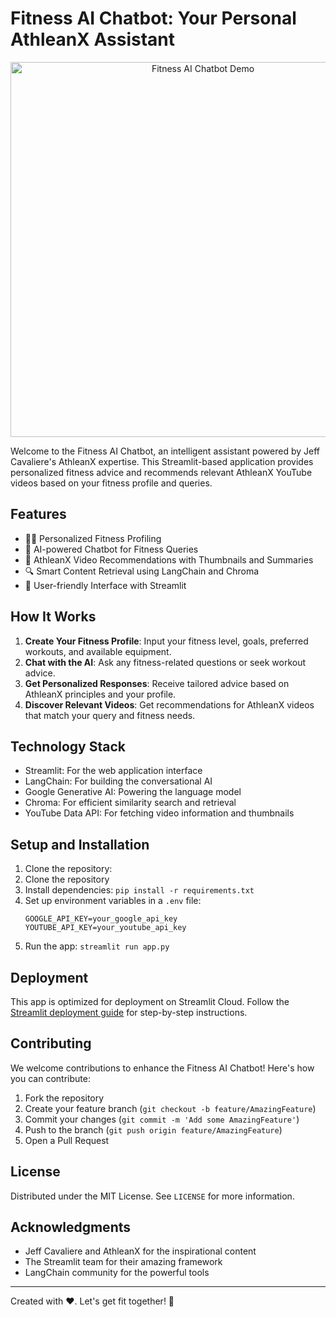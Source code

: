 # Fitness AI Chatbot: Your Personal AthleanX Assistant

<p align="center">
  <img src="demo.gif" alt="Fitness AI Chatbot Demo" width="600">
</p>

Welcome to the Fitness AI Chatbot, an intelligent assistant powered by Jeff Cavaliere's AthleanX expertise. This Streamlit-based application provides personalized fitness advice and recommends relevant AthleanX YouTube videos based on your fitness profile and queries.

## Features

- 🏋️‍♂️ Personalized Fitness Profiling
- 🤖 AI-powered Chatbot for Fitness Queries
- 🎥 AthleanX Video Recommendations with Thumbnails and Summaries
- 🔍 Smart Content Retrieval using LangChain and Chroma
- 🎨 User-friendly Interface with Streamlit

## How It Works

1. **Create Your Fitness Profile**: Input your fitness level, goals, preferred workouts, and available equipment.
2. **Chat with the AI**: Ask any fitness-related questions or seek workout advice.
3. **Get Personalized Responses**: Receive tailored advice based on AthleanX principles and your profile.
4. **Discover Relevant Videos**: Get recommendations for AthleanX videos that match your query and fitness needs.

## Technology Stack

- Streamlit: For the web application interface
- LangChain: For building the conversational AI
- Google Generative AI: Powering the language model
- Chroma: For efficient similarity search and retrieval
- YouTube Data API: For fetching video information and thumbnails

## Setup and Installation

1. Clone the repository:
1. Clone the repository
2. Install dependencies: `pip install -r requirements.txt`
3. Set up environment variables in a `.env` file:
   ```
   GOOGLE_API_KEY=your_google_api_key
   YOUTUBE_API_KEY=your_youtube_api_key
   ```
4. Run the app: `streamlit run app.py`

## Deployment

This app is optimized for deployment on Streamlit Cloud. Follow the [Streamlit deployment guide](https://docs.streamlit.io/streamlit-cloud/get-started/deploy-an-app) for step-by-step instructions.

## Contributing

We welcome contributions to enhance the Fitness AI Chatbot! Here's how you can contribute:

1. Fork the repository
2. Create your feature branch (`git checkout -b feature/AmazingFeature`)
3. Commit your changes (`git commit -m 'Add some AmazingFeature'`)
4. Push to the branch (`git push origin feature/AmazingFeature`)
5. Open a Pull Request

## License

Distributed under the MIT License. See `LICENSE` for more information.

## Acknowledgments

- Jeff Cavaliere and AthleanX for the inspirational content
- The Streamlit team for their amazing framework
- LangChain community for the powerful tools

---

Created with ❤️. Let's get fit together! 💪
